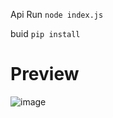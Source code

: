 Api Run ```node index.js```

buid ```pip install```
# Preview
![image](https://cdn.discordapp.com/attachments/1335597135202353224/1381911017163853854/20250610_152043.jpg?ex=68493c6d&is=6847eaed&hm=ba38ee7a4cc245bb4456889d996a71610f4cb375cff53b33f9006946373e9f8f&)
